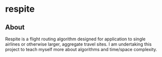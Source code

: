 # respite
## About
Respite is a flight routing algorithm designed for application to single airlines or otherwise larger, aggregate travel sites. I am undertaking this project to teach myself more about algorithms and time/space complexity.

